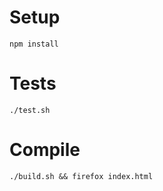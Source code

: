 Setup
=====
```
npm install
```

Tests
=====
```
./test.sh
```

Compile
=======
```
./build.sh && firefox index.html
```
